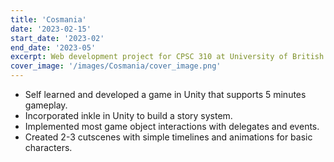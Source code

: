 ```yaml
---
title: 'Cosmania'
date: '2023-02-15'
start_date: '2023-02'
end_date: '2023-05'
excerpt: Web development project for CPSC 310 at University of British Columbia
cover_image: '/images/Cosmania/cover_image.png'
---
```


- Self learned and developed a game in Unity that supports 5 minutes gameplay.
- Incorporated inkle in Unity to build a story system.
- Implemented most game object interactions with delegates and events.
- Created 2-3 cutscenes with simple timelines and animations for basic characters.